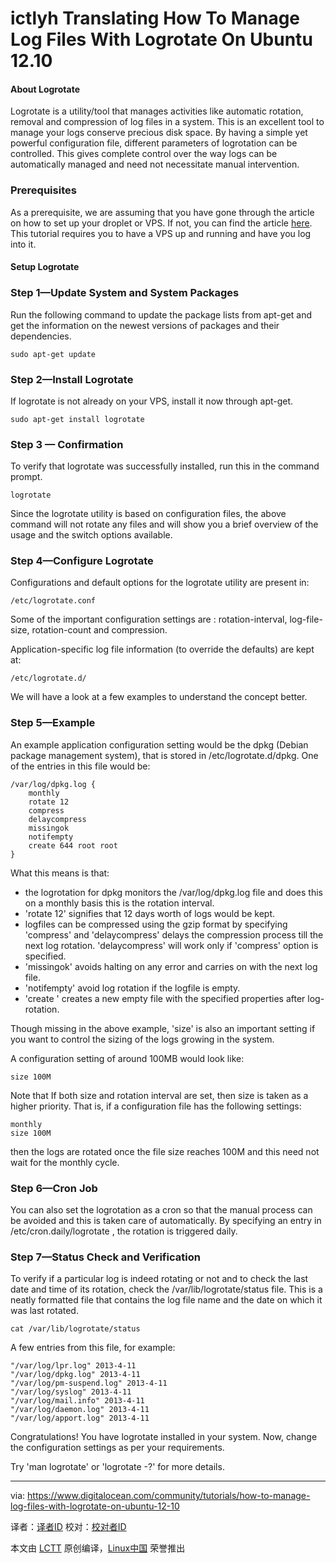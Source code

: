 ictlyh Translating
How To Manage Log Files With Logrotate On Ubuntu 12.10
================================================================================
#### About Logrotate ####

Logrotate is a utility/tool that manages activities like automatic rotation, removal and compression of log files in a system. This is an excellent tool to manage your logs conserve precious disk space. By having a simple yet powerful configuration file, different parameters of logrotation can be controlled. This gives complete control over the way logs can be automatically managed and need not necessitate manual intervention.

### Prerequisites ###

As a prerequisite, we are assuming that you have gone through the article on how to set up your droplet or VPS. If not, you can find the article [here][1]. This tutorial requires you to have a VPS up and running and have you log into it.

#### Setup Logrotate ####

### Step 1—Update System and System Packages ###

Run the following command to update the package lists from apt-get and get the information on the newest versions of packages and their dependencies.

    sudo apt-get update

### Step 2—Install Logrotate ###

If logrotate is not already on your VPS, install it now through apt-get.

    sudo apt-get install logrotate

### Step 3 — Confirmation ###

To verify that logrotate was successfully installed, run this in the command prompt.

    logrotate

Since the logrotate utility is based on configuration files, the above command will not rotate any files and will show you a brief overview of the usage and the switch options available.

### Step 4—Configure Logrotate ###

Configurations and default options for the logrotate utility are present in:

    /etc/logrotate.conf

Some of the important configuration settings are : rotation-interval, log-file-size, rotation-count and compression.

Application-specific log file information (to override the defaults) are kept at:

    /etc/logrotate.d/

We will have a look at a few examples to understand the concept better.

### Step 5—Example ###

An example application configuration setting would be the dpkg (Debian package management system), that is stored in /etc/logrotate.d/dpkg. One of the entries in this file would be:

    /var/log/dpkg.log {
    	monthly
    	rotate 12
    	compress
    	delaycompress
    	missingok
    	notifempty
    	create 644 root root
    }

What this means is that:

- the logrotation for dpkg monitors the /var/log/dpkg.log file and does this on a monthly basis this is the rotation interval.
- 'rotate 12' signifies that 12 days worth of logs would be kept.
- logfiles can be compressed using the gzip format by specifying 'compress' and 'delaycompress' delays the compression process till the next log rotation. 'delaycompress' will work only if 'compress' option is specified.
- 'missingok' avoids halting on any error and carries on with the next log file.
- 'notifempty' avoid log rotation if the logfile is empty.
- 'create <mode> <owner> <group>' creates a new empty file with the specified properties after log-rotation.

Though missing in the above example, 'size' is also an important setting if you want to control the sizing of the logs growing in the system.

A configuration setting of around 100MB would look like:

    size 100M

Note that If both size and rotation interval are set, then size is taken as a higher priority. That is, if a configuration file has the following settings:

    monthly
    size 100M

then the logs are rotated once the file size reaches 100M and this need not wait for the monthly cycle.

### Step 6—Cron Job ###

You can also set the logrotation as a cron so that the manual process can be avoided and this is taken care of automatically. By specifying an entry in /etc/cron.daily/logrotate , the rotation is triggered daily.

### Step 7—Status Check and Verification ###

To verify if a particular log is indeed rotating or not and to check the last date and time of its rotation, check the /var/lib/logrotate/status file. This is a neatly formatted file that contains the log file name and the date on which it was last rotated.

    cat /var/lib/logrotate/status 

A few entries from this file, for example:

    "/var/log/lpr.log" 2013-4-11
    "/var/log/dpkg.log" 2013-4-11
    "/var/log/pm-suspend.log" 2013-4-11
    "/var/log/syslog" 2013-4-11
    "/var/log/mail.info" 2013-4-11
    "/var/log/daemon.log" 2013-4-11
    "/var/log/apport.log" 2013-4-11

Congratulations! You have logrotate installed in your system. Now, change the configuration settings as per your requirements.

Try 'man logrotate' or 'logrotate -?' for more details.

--------------------------------------------------------------------------------

via: https://www.digitalocean.com/community/tutorials/how-to-manage-log-files-with-logrotate-on-ubuntu-12-10

译者：[译者ID](https://github.com/译者ID)
校对：[校对者ID](https://github.com/校对者ID)

本文由 [LCTT](https://github.com/LCTT/TranslateProject) 原创编译，[Linux中国](https://linux.cn/) 荣誉推出

[1]:https://www.digitalocean.com/community/articles/initial-server-setup-with-ubuntu-12-04